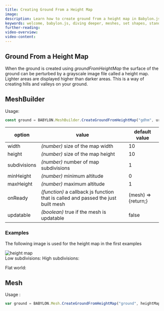 ```yaml
---
title: Creating Ground From a Height Map
image: 
description: Learn how to create ground from a height map in Babylon.js.
keywords: welcome, babylon.js, diving deeper, meshes, set shapes, standard shapes, ground, height map
further-reading:
video-overview:
video-content:
---
```


## Ground From a Height Map
When the ground is created using *groundFromHeightMap* the surface of the ground can be perturbed by a grayscale image file called a height map. Lighter areas are displayed higher than darker areas. This is a way of creating hills and valleys on your ground.

## MeshBuilder
Usage:
```javascript
const ground = BABYLON.MeshBuilder.CreateGroundFromHeightMap("gdhm", url_to_height_map, options, scene); //scene is optional and defaults to the current scene 
```

option|value|default value
--------|-----|-------------
width|_(number)_ size of the map width|10
height|_(number)_ size of the map height|10
subdivisions|_(number)_ number of map subdivisions|1
minHeight|_(number)_ minimum altitude|0
maxHeight|_(number)_ maximum altitude|1
onReady|_(function)_ a callback js function that is called and passed the just built mesh|(mesh) => {return;}
updatable|_(boolean)_ true if the mesh is updatable|false

### Examples
The following image is used for the height map in the first examples

![height map](/img/how_to/HeightMap/heightMap.png)  
Low subdivisions: <Playground id="#LQ4LI1" title="Create Ground From A HeightMap - Low Subdivisions" description="Simple example of creating ground from a heightmap with low subdivision."/>
High subdivisions: <Playground id="#LQ4LI1#1" title="Create Ground From A HeightMap - High Subdivisions" description="Simple example of creating ground from a heightmap with high subdivision."/>

Flat world: <Playground id="#LQ4LI1#3" title="Create Ground From A HeightMap" description="Simple example of creating ground from a heightmap."/>

## Mesh
Usage :
```javascript
var ground = BABYLON.Mesh.CreateGroundFromHeightMap("ground", heightMapPath, width, height, subdivisions, minHeight, maxHeight, scene, updatable, onReadyCallback);
```